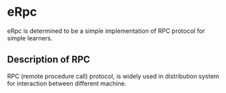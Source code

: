 # eRpc

eRpc is determined to be a simple implementation of RPC protocol for simple learners.

## Description of RPC

RPC (remote procedure call) protocol, is widely used in distribution system for interaction between different machine.
